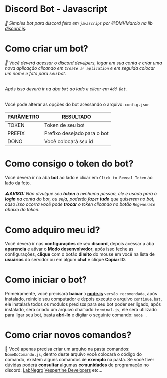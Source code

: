 # Discord Bot - Javascript

###### 📡 Simples bot para discord feito em `javascript` por @DMVMarcio na lib [discord.js](https://discord.js.org/#/docs).

# Como criar um bot?

###### 🔨 Você deverá acessar o [discord develpers](https://discordapp.com/developers/applications/me), logar em sua conta e criar uma nova aplicação clicando em `Create an aplication` e em seguida colocar um nome e foto para seu bot. <h6> Após isso deverá ir na aba `bot` ao lado e clicar em `Add Bot`.

Você pode alterar as opções do bot acessando o arquivo: `config.json`

PARÂMETRO | RESULTADO
------------ | -------------
TOKEN | Token de seu bot
PREFIX | Prefixo desejado para o bot
DONO | Você colocará seu id

# Como consigo o token do bot?

Você deverá ir na aba **bot** ao lado e clicar em `Click to Reveal Token` ao lado da foto.<h6>⚠**AVISO:** Não divulgue seu **token** à nenhuma pessoa, ele é usado para o **login** na conta do bot, ou seja, poderão fazer **tudo** que quiserem no bot, caso isso ocorra você pode **trocar** o token clicando no botão `Regenerate` abaixo do token.

# Como adquiro meu id?

Você deverá ir nas **configurações** de seu **discord**, depois acessar a aba **aparencia** e ativar o **Modo desenvolvedor**, após isso feche as configurações, **clique** com o botão **direito** do mouse em você na lista de **usuários** do servidor ou em algum **chat** e clique **Copiar ID**.

# Como iniciar o bot?

Primeiramente, você precisará **baixar** o __[node.js](https://nodejs.org/)__ `versão recomendada`, após instalado, reinicie seu computador e depois execute o arquivo `continue.bat`, ele instalará todos os modulos precisos para seu bot poder ser ligado, após instalado, será criado um arquivo chamado `terminal.js`, ele será utilizado para ligar seu bot, basta **abri-lo** e digitar o seguinte comando: `node .`

# Como criar novos comandos?

👾 Você apenas precisa criar um arquivo na pasta comandos: `NomeDoComando.js`, dentro deste arquivo você colocará o código do comando, existem alguns comandos de **exemplo** na pasta. Se você tiver dúvidas poderá **consultar** algumas **comunidades** de programação no discord: [LabNegro](https://discord.gg/XzHdjaD) [Vespertine Developers](https://discord.gg/KUnHcWQ) etc...
